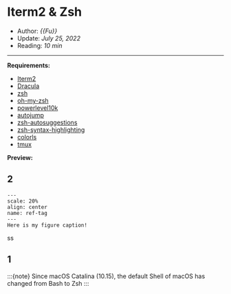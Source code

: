 # Iterm2 & Zsh

- Author: *{{Fu}}*
- Update: *July 25, 2022*
- Reading: *10 min*

---

**Requirements:**
- [Iterm2](https://iterm2.com/)
- [Dracula](https://draculatheme.com/)
- [zsh](https://www.zsh.org/)
- [oh-my-zsh](https://github.com/ohmyzsh/ohmyzsh)
- [powerlevel10k](https://github.com/romkatv/powerlevel10k)
- [autojump](https://github.com/wting/autojump)
- [zsh-autosuggestions](https://github.com/zsh-users/zsh-autosuggestions)
- [zsh-syntax-highlighting](https://github.com/zsh-users/zsh-syntax-highlighting)
- [colorls](https://github.com/athityakumar/colorls)
- [tmux](https://github.com/tmux/tmux)


**Preview:**



## 2

```{figure} ./img/Iterm2-Zsh-1.jpg
---
scale: 20%
align: center
name: ref-tag
---
Here is my figure caption!
```


ss


## 1

:::{note}
Since macOS Catalina (10.15), the default Shell of macOS has changed from Bash to Zsh
:::

